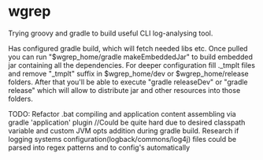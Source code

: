 wgrep
=====

Trying groovy and gradle to build useful CLI log-analysing tool.

Has configured gradle build, which will fetch needed libs etc. 
Once pulled you can run "$wgrep_home/gradle makeEmbeddedJar" to build embedded jar containing all the dependencies. For deeper configuration fill ._tmplt files and remove "_tmplt" suffix in $wgrep_home/dev or $wgrep_home/release folders. 
After that you'll be able to execute "gradle releaseDev" or "gradle release" which will allow to distribute jar and other resources into those folders.

TODO: 
Refactor .bat compiling and application content assembling via gradle 'application' plugin //Could be quite hard due to desired classpath variable and custom JVM opts addition during gradle build. 
Research if logging systems configuration(logback/commons/log4j) files could be parsed into regex patterns and to config's automatically 
